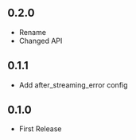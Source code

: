 ## 0.2.0

- Rename
- Changed API

## 0.1.1

- Add after_streaming_error config

## 0.1.0

- First Release
